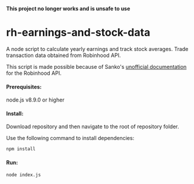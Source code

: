 **This project no longer works and is unsafe to use**
# rh-earnings-and-stock-data

A node script to calculate yearly earnings and track stock averages. Trade transaction data obtained from Robinhood API.

This script is made possible because of Sanko's [unofficial documentation](https://github.com/sanko/Robinhood) for the Robinhood API.

#### Prerequisites:
node.js v8.9.0 or higher

#### Install:
Download repository and then navigate to the root of repository folder.

Use the following command to install dependencies:

```bash
npm install
```

#### Run:
```bash
node index.js
```
